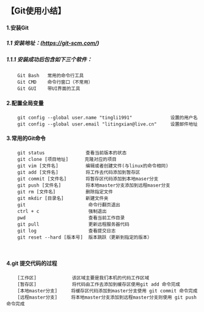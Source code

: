 ## 【Git使用小结】

#### 1.安装Git
##### 1.1 安装地址：(https://git-scm.com/)
##### 1.1.1 安装成功后包含如下三个软件：
        Git Bash   常用的命令行工具
        Git CMD    命令行窗口（不常用）
        Git GUI    带UI界面的工具

#### 2.配置全局变量
        git config --global user.name "tingli1991"              设置的用户名
        git config --global user.email "litingxian@live.cn"     设置邮件地址
        
#### 3.常用的Git命令
        git status               查看当前版本的状态  
        git clone [项目地址]      克隆对应的项目  
        git vim [文件名]          编辑或者创建文件(与linux的命令相同)  
        git add [文件名]          将工作去代码添加到暂存区  
        git commit [文件名]       将暂存区代码添加到本地maser分支  
        git push [文件名]         将本地master分支添加到远程maser分支  
        git rm [文件名]           删除指定文件  
        git mkdir [目录名]        新建文件夹
        git                       命令行翻页退出
        ctrl + c                  强制退出
        pwd                       查看当前工作目录
        git pull                  更新远程服务器代码
        git log                   查看提交日志
        git reset --hard [版本号]  版本跳跃（更新到指定的版本）
        
#### 4.git 提交代码的过程
        [工作区]             该区域主要是我们本机的代码工作区域
        [暂存区]             将代码由工作去添加到缓存区使用git add 命令完成
        [本地master分支]     将缓存区代码添加到master分支使用 git commit 命令完成
        [远程master分支]     将本地master分支添加到远程master分支则使用 git push 命令完成
